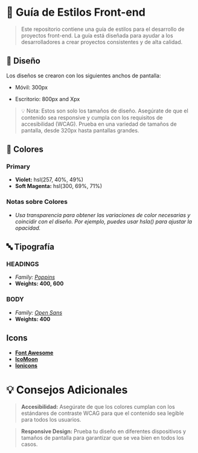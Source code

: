 # 🎨 Guía de Estilos Front-end

> Este repositorio contiene una guía de estilos para el desarrollo de proyectos front-end. La guía está diseñada para ayudar a los desarrolladores a crear proyectos consistentes y de alta calidad.

## 📏 Diseño

Los diseños se crearon con los siguientes anchos de pantalla:

- Móvil: 300px

- Escritorio: 800px and Xpx

> 💡 Nota: Estos son solo los tamaños de diseño. Asegúrate de que el contenido sea responsive y cumpla con los requisitos de accesibilidad (WCAG). Prueba en una variedad de tamaños de pantalla, desde 320px hasta pantallas grandes.

## 🎨 Colores

### Primary

- **Violet:** hsl(257, 40%, 49%)
- **Soft Magenta:** hsl(300, 69%, 71%)

### Notas sobre Colores

- _Usa transparencia para obtener las variaciones de color necesarias y coincidir con el diseño. Por ejemplo, puedes usar hsla() para ajustar la opacidad._

## 🔤 Tipografía

### HEADINGS

- _Family: [Poppins](https://fonts.google.com/specimen/Poppins)_
- **Weights: 400, 600**

### BODY

- _Family: [Open Sans](https://fonts.google.com/specimen/Open+Sans)_
- **Weights: 400**

## Icons

- **[Font Awesome](https://fontawesome.com/)**
- **[IcoMoon](https://icomoon.io/)**
- **[Ionicons](https://ionicons.com/)**

# 💡 Consejos Adicionales

> **Accesibilidad:** Asegúrate de que los colores cumplan con los estándares de contraste WCAG para que el contenido sea legible para todos los usuarios.

> **Responsive Design:** Prueba tu diseño en diferentes dispositivos y tamaños de pantalla para garantizar que se vea bien en todos los casos.

